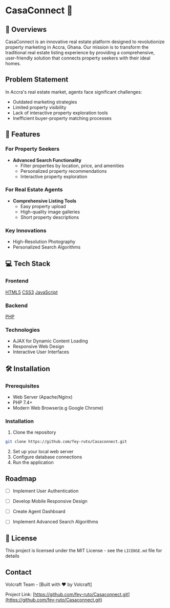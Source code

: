 # CasaConnect 🏡

## 🌟 Overviews

CasaConnect is an innovative real estate platform designed to revolutionize property marketing in Accra, Ghana. Our mission is to transform the traditional real estate listing experience by providing a comprehensive, user-friendly solution that connects property seekers with their ideal homes.

## Problem Statement

In Accra's real estate market, agents face significant challenges:
- Outdated marketing strategies
- Limited property visibility
- Lack of interactive property exploration tools
- Inefficient buyer-property matching processes

## 🚀 Features

### For Property Seekers
- **Advanced Search Functionality**
  - Filter properties by location, price, and amenities
  - Personalized property recommendations
  - Interactive property exploration

### For Real Estate Agents
- **Comprehensive Listing Tools**
  - Easy property upload
  - High-quality image galleries
  - Short property descriptions

### Key Innovations
- High-Resolution Photography
- Personalized Search Algorithms

## 💻 Tech Stack

### Frontend
[HTML5](https://github.com/fey-ruto/Casaconnect/tree/566b3c86bef587e2083a53cb141b32a18e3199cc/views)
[CSS3](https://github.com/fey-ruto/Casaconnect/tree/a584e3fa72f0087a960559fbeb072233adaa8158/Css)
[JavaScript](https://github.com/fey-ruto/Casaconnect/tree/a584e3fa72f0087a960559fbeb072233adaa8158/Js)

### Backend
[PHP](https://github.com/fey-ruto/Casaconnect/tree/a584e3fa72f0087a960559fbeb072233adaa8158/Actions)

### Technologies
- AJAX for Dynamic Content Loading
- Responsive Web Design
- Interactive User Interfaces

## 🛠️ Installation

### Prerequisites
- Web Server (Apache/Nginx)
- PHP 7.4+
- Modern Web Browser(e.g Google Chrome)

### Installation

1. Clone the repository
```bash
git clone https://github.com/fey-ruto/Casaconnect.git
```

2. Set up your local web server
3. Configure database connections
4. Run the application

## Roadmap
- [ ] Implement User Authentication
- [ ] Develop Mobile Responsive Design
- [ ] Create Agent Dashboard
- [ ] Implement Advanced Search Algorithms


## 📜 License

This project is licensed under the MIT License - see the `LICENSE.md` file for details

## Contact

Volcraft Team - [Built with ❤️ by Volcraft]

Project Link: [https://github.com/fey-ruto/Casaconnect.git](https://github.com/fey-ruto/Casaconnect.git)

